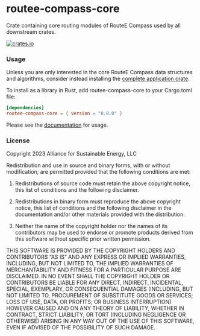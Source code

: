routee-compass-core
============
Crate containing core routing modules of RouteE Compass used by all downstream crates. 

[![crates.io](https://img.shields.io/crates/v/routee-compass-core.svg)](https://crates.io/crates/routee-compass-core)

### Usage

Unless you are only interested in the core RouteE Compass data structures and algorithms, consider instead installing the [complete application crate](https://crates.io/crates/routee-compass).

To install as a library in Rust, add routee-compass-core to your Cargo.toml file:

```toml
[dependencies]
routee-compass-core = { version = "0.8.0" }
```

Please see the [documentation](https://docs.rs/routee-compass-core/latest/routee_compass_core/) for usage.

### License

Copyright 2023 Alliance for Sustainable Energy, LLC

Redistribution and use in source and binary forms, with or without modification, are permitted provided that the following conditions are met:

1. Redistributions of source code must retain the above copyright notice, this list of conditions and the following disclaimer.

2. Redistributions in binary form must reproduce the above copyright notice, this list of conditions and the following disclaimer in the documentation and/or other materials provided with the distribution.

3. Neither the name of the copyright holder nor the names of its contributors may be used to endorse or promote products derived from this software without specific prior written permission.

THIS SOFTWARE IS PROVIDED BY THE COPYRIGHT HOLDERS AND CONTRIBUTORS “AS IS” AND ANY EXPRESS OR IMPLIED WARRANTIES, INCLUDING, BUT NOT LIMITED TO, THE IMPLIED WARRANTIES OF MERCHANTABILITY AND FITNESS FOR A PARTICULAR PURPOSE ARE DISCLAIMED. IN NO EVENT SHALL THE COPYRIGHT HOLDER OR CONTRIBUTORS BE LIABLE FOR ANY DIRECT, INDIRECT, INCIDENTAL, SPECIAL, EXEMPLARY, OR CONSEQUENTIAL DAMAGES (INCLUDING, BUT NOT LIMITED TO, PROCUREMENT OF SUBSTITUTE GOODS OR SERVICES; LOSS OF USE, DATA, OR PROFITS; OR BUSINESS INTERRUPTION) HOWEVER CAUSED AND ON ANY THEORY OF LIABILITY, WHETHER IN CONTRACT, STRICT LIABILITY, OR TORT (INCLUDING NEGLIGENCE OR OTHERWISE) ARISING IN ANY WAY OUT OF THE USE OF THIS SOFTWARE, EVEN IF ADVISED OF THE POSSIBILITY OF SUCH DAMAGE.